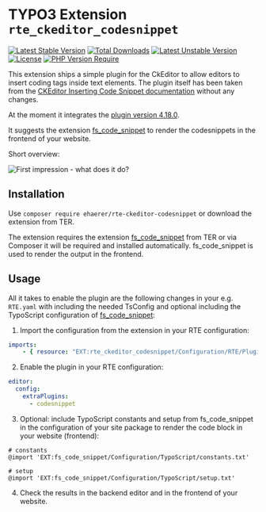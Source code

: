 # TYPO3 Extension `rte_ckeditor_codesnippet`

[![Latest Stable Version](http://poser.pugx.org/ehaerer/rte-ckeditor-codesnippet/v)](https://packagist.org/packages/ehaerer/rte-ckeditor-codesnippet)
[![Total Downloads](http://poser.pugx.org/ehaerer/rte-ckeditor-codesnippet/downloads)](https://packagist.org/packages/ehaerer/rte-ckeditor-codesnippet)
[![Latest Unstable Version](http://poser.pugx.org/ehaerer/rte-ckeditor-codesnippet/v/unstable)](https://packagist.org/packages/ehaerer/rte-ckeditor-codesnippet)
[![License](http://poser.pugx.org/ehaerer/rte-ckeditor-codesnippet/license)](https://packagist.org/packages/ehaerer/rte-ckeditor-codesnippet)
[![PHP Version Require](http://poser.pugx.org/ehaerer/rte-ckeditor-codesnippet/require/php)](https://packagist.org/packages/ehaerer/rte-ckeditor-codesnippet)


This extension ships a simple plugin for the CkEditor to allow editors to insert coding tags inside text elements.
The plugin itself has been taken from the [CKEditor Inserting Code Snippet documentation](https://ckeditor.com/docs/ckeditor4/latest/features/codesnippet.html) without any changes.

At the moment it integrates the [plugin version 4.18.0](https://ckeditor.com/cke4/addon/codesnippet).

It suggests the extension [fs_code_snippet](https://extensions.typo3.org/extension/fs_code_snippet) to render the codesnippets in the frontend of your website.

Short overview:

![First impression - what does it do?](/Documentation/Images/Introduction/introduction.gif)


## Installation

Use `composer require ehaerer/rte-ckeditor-codesnippet` or download the extension from TER.

The extension requires the extension [fs_code_snippet](https://extensions.typo3.org/extension/fs_code_snippet) from TER or via Composer it will be required and installed automatically. fs_code_snippet is used to render the output in the frontend.

## Usage

All it takes to enable the plugin are the following changes in your e.g. `RTE.yaml` with including the needed TsConfig and optional including the TypoScript configuration of [fs_code_snippet](https://extensions.typo3.org/extension/fs_code_snippet):

1. Import the configuration from the extension in your RTE configuration:

```yaml
imports:
    - { resource: "EXT:rte_ckeditor_codesnippet/Configuration/RTE/Plugin.yaml" }
```

2. Enable the plugin in your RTE configuration:

```yaml
editor:
  config:
    extraPlugins:
      - codesnippet
```

3. Optional: include TypoScript constants and setup from fs_code_snippet in the configuration of your site package to render the code block in your website (frontend):

```typoscript
# constants
@import 'EXT:fs_code_snippet/Configuration/TypoScript/constants.txt'

# setup
@import 'EXT:fs_code_snippet/Configuration/TypoScript/setup.txt'
```

4. Check the results in the backend editor and in the frontend of your website.
